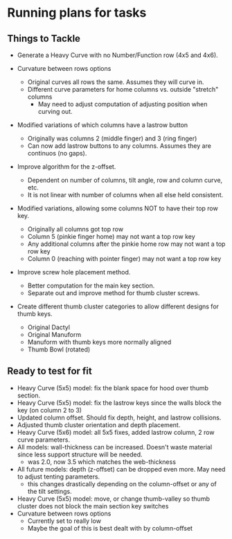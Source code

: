 # Running plans for tasks

## Things to Tackle

* Generate a Heavy Curve with no Number/Function row (4x5 and 4x6).

* Curvature between rows options
  * Original curves all rows the same. Assumes they will curve in.
  * Different curve parameters for home columns vs. outside "stretch" columns
    * May need to adjust computation of adjusting position when curving out.
* Modified variations of which columns have a lastrow button
  * Originally was columns 2 (middle finger) and 3 (ring finger)
  * Can now add lastrow buttons to any columns. Assumes they are continuos (no gaps).
* Improve algorithm for the z-offset.
  * Dependent on number of columns, tilt angle, row and column curve, etc.
  * It is not linear with number of columns when all else held consistent.
* Modified variations, allowing some columns NOT to have their top row key.
  * Originally all columns got top row
  * Column 5 (pinkie finger home) may not want a top row key
  * Any additional columns after the pinkie home row may not want a top row key
  * Column 0 (reaching with pointer finger) may not want a top row key
* Improve screw hole placement method.
  * Better computation for the main key section.
  * Separate out and improve method for thumb cluster screws.
* Create different thumb cluster categories to allow different designs for thumb keys.
  * Original Dactyl
  * Original Manuform
  * Manuform with thumb keys more normally aligned
  * Thumb Bowl (rotated)

## Ready to test for fit

* Heavy Curve (5x5) model: fix the blank space for hood over thumb section.
* Heavy Curve (5x5) model: fix the lastrow keys since the walls block the key (on column 2 to 3)
* Updated column offset. Should fix depth, height, and lastrow collisions.
* Adjusted thumb cluster orientation and depth placement.
* Heavy Curve (5x6) model: all 5x5 fixes, added lastrow column, 2 row curve parameters.
* All models: wall-thickness can be increased. Doesn't waste material since less support structure will be needed.
  * was 2.0, now 3.5 which matches the web-thickness
* All future models: depth (z-offset) can be dropped even more. May need to adjust tenting parameters.
  * this changes drastically depending on the column-offset or any of the tilt settings.
* Heavy Curve (5x5) model: move, or change thumb-valley so thumb cluster does not block the main section key switches
* Curvature between rows options
  * Currently set to really low
  * Maybe the goal of this is best dealt with by column-offset
